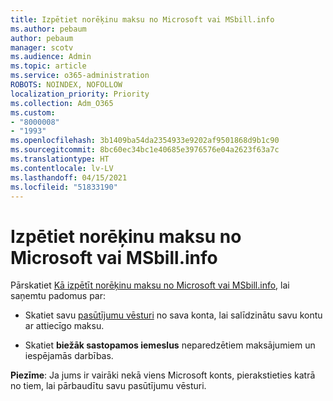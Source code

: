 ```yaml
---
title: Izpētiet norēķinu maksu no Microsoft vai MSbill.info
ms.author: pebaum
author: pebaum
manager: scotv
ms.audience: Admin
ms.topic: article
ms.service: o365-administration
ROBOTS: NOINDEX, NOFOLLOW
localization_priority: Priority
ms.collection: Adm_O365
ms.custom:
- "8000008"
- "1993"
ms.openlocfilehash: 3b1409ba54da2354933e9202af9501868d9b1c90
ms.sourcegitcommit: 8bc60ec34bc1e40685e3976576e04a2623f63a7c
ms.translationtype: HT
ms.contentlocale: lv-LV
ms.lasthandoff: 04/15/2021
ms.locfileid: "51833190"
---
```

# <a name="investigate-a-billing-charge-from-microsoft-or-msbill-dot-info"></a>Izpētiet norēķinu maksu no Microsoft vai MSbill.info

Pārskatiet [Kā izpētīt norēķinu maksu no Microsoft vai MSbill.info](https://support.microsoft.com/help/10623/microsoft-account-investigate-billing-charge), lai saņemtu padomus par: 

- Skatiet savu [pasūtījumu vēsturi](https://account.microsoft.com/billing/orders/) no sava konta, lai salīdzinātu savu kontu ar attiecīgo maksu.

- Skatiet **biežāk sastopamos iemeslus** neparedzētiem maksājumiem un iespējamās darbības.

**Piezīme**: Ja jums ir vairāki nekā viens Microsoft konts, pierakstieties katrā no tiem, lai pārbaudītu savu pasūtījumu vēsturi.
